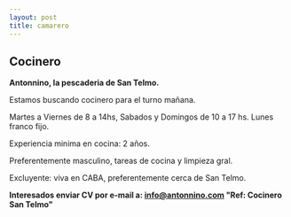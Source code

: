 ```yaml
---
layout: post
title: camarero
---
```

## Cocinero
**Antonnino, la pescaderia de San Telmo.**

Estamos buscando cocinero para el turno mañana.

Martes a Viernes de 8 a 14hs, Sabados y Domingos de 10 a 17 hs. Lunes franco fijo.

Experiencia minima en cocina: 2 años.

Preferentemente masculino, tareas de cocina y limpieza gral.

Excluyente: viva en CABA, preferentemente cerca de San Telmo.

**Interesados enviar CV por e-mail a: info@antonnino.com 
"Ref: Cocinero San Telmo"**
